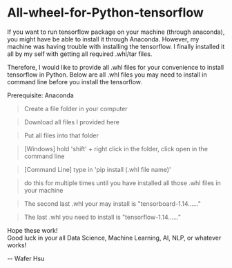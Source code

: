 # All-wheel-for-Python-tensorflow
If you want to run tensorflow package on your machine (through anaconda), you might have be able to install it through Anaconda. 
However, my machine was having trouble with installing the tensorflow.
I finally installed it all by my self with getting all required .whl/tar files.

Therefore, I would like to provide all .whl files for your convenience to install tensorflow in Python.
Below are all .whl files you may need to install in command line before you install the tensorflow. 

Prerequisite: Anaconda
> Create a file folder in your computer

> Download all files I provided here

> Put all files into that folder

> [Windows] hold 'shift' + right click in the folder, click open in the command line

> [Command Line] type in 'pip install (.whl file name)'

>    do this for multiple times until you have installed all those .whl files in your machine

>    The second last .whl your may install is "tensorboard-1.14......"

>    The last .whl you need to install is "tensorflow-1.14......"


Hope these work!  
Good luck in your all Data Science, Machine Learning, AI, NLP, or whatever works!  


-- Wafer Hsu
